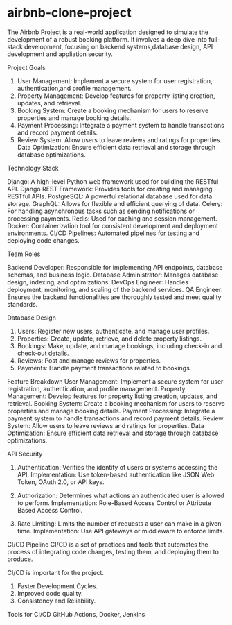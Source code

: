 # airbnb-clone-project
The Airbnb Project is a real-world application designed to simulate the development of a robust booking platform.
It involves a deep dive into full-stack development, focusing on backend systems,database design, API development and appliation security.

Project Goals
1. User Management: Implement a secure system for user registration, authentication,and profile management.
2. Property Management: Develop features for property listing creation, updates, and retrieval.
3. Booking System: Create a booking mechanism for users to reserve properties and manage booking details.
4. Payment Processing: Integrate a payment system to handle transactions and record payment details.
5. Review System: Allow users to leave reviews and ratings for properties.
Data Optimization: Ensure efficient data retrieval and storage through database optimizations.

Technology Stack

Django: A high-level Python web framework used for building the RESTful API.
Django REST Framework: Provides tools for creating and managing RESTful APIs.
PostgreSQL: A powerful relational database used for data storage.
GraphQL: Allows for flexible and efficient querying of data.
Celery: For handling asynchronous tasks such as sending notifications or processing payments.
Redis: Used for caching and session management.
Docker: Containerization tool for consistent development and deployment environments.
CI/CD Pipelines: Automated pipelines for testing and deploying code changes.

Team Roles

Backend Developer: Responsible for implementing API endpoints, database schemas, and business logic.
Database Administrator: Manages database design, indexing, and optimizations.
DevOps Engineer: Handles deployment, monitoring, and scaling of the backend services.
QA Engineer: Ensures the backend functionalities are thoroughly tested and meet quality standards.

Database Design
1. Users: Register new users, authenticate, and manage user profiles.
2. Properties: Create, update, retrieve, and delete property listings.
3. Bookings: Make, update, and manage bookings, including check-in and check-out details.
4. Reviews: Post and manage reviews for properties.
5. Payments: Handle payment transactions related to bookings.

Feature Breakdown
User Management: Implement a secure system for user registration, authentication, and profile management.
Property Management: Develop features for property listing creation, updates, and retrieval.
Booking System: Create a booking mechanism for users to reserve properties and manage booking details.
Payment Processing: Integrate a payment system to handle transactions and record payment details.
Review System: Allow users to leave reviews and ratings for properties.
Data Optimization: Ensure efficient data retrieval and storage through database optimizations.

API Security
1. Authentication: Verifies the identity of users or systems accessing the API.
Implementation: Use token-based authentication like JSON Web Token, OAuth 2.0, or API keys.

2. Authorization: Determines what actions an authenticated user is allowed to perform.
Implementation: Role-Based Access Control or Attribute Based Access Control.
3. Rate Limiting: Limits the number of requests a user can make in a given time.
Implementation: Use API gateways or middleware to enforce limits.

CI/CD Pipeline
CI/CD is a set of practices and tools that automates the process of integrating code changes, testing them, and deploying them to produce.

CI/CD is important for the project.
1. Faster Development Cycles.
2. Improved code quality.
3. Consistency and Reliability.

Tools for CI/CD
GitHub Actions, Docker, Jenkins
